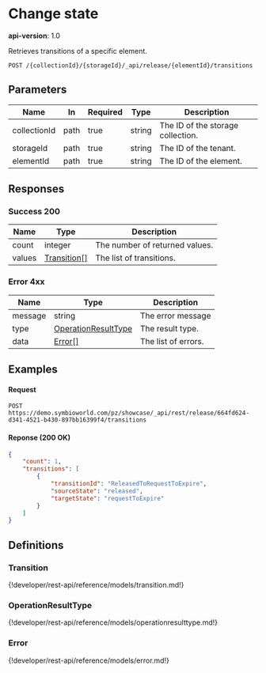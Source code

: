 # Change state

**api-version**: 1.0

Retrieves transitions of a specific element.

```
POST /{collectionId}/{storageId}/_api/release/{elementId}/transitions
```

## Parameters

| Name | In | Required | Type | Description |
|---|---|---|---|---|
| collectionId | path | true | string | The ID of the storage collection. |
| storageId | path | true | string | The ID of the tenant. |
| elementId | path | true | string | The ID of the element. |

## Responses

### Success 200

| Name | Type | Description |
|---|---|---|
| count | integer | The number of returned values. |
| values | [Transition[]](#transition) | The list of transitions. |

### Error 4xx

| Name | Type | Description |
|---|---|---|
| message | string | The error message |
| type | [OperationResultType](#operationresulttype) | The result type. |
| data | [Error[]](#error) | The list of errors. |

## Examples

#### Request
```
POST https://demo.symbioworld.com/pz/showcase/_api/rest/release/664fd624-d341-4521-b430-897bb16399f4/transitions
```

#### Reponse (200 OK)
```json
{
    "count": 1,
    "transitions": [
        {
            "transitionId": "ReleasedToRequestToExpire",
            "sourceState": "released",
            "targetState": "requestToExpire"
        }
    ]
}
```

## Definitions

### Transition
{!developer/rest-api/reference/models/transition.md!}

### OperationResultType
{!developer/rest-api/reference/models/operationresulttype.md!}

### Error
{!developer/rest-api/reference/models/error.md!}
